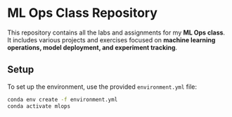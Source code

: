# ML Ops Class Repository

This repository contains all the labs and assignments for my **ML Ops class**. It includes various projects and exercises focused on **machine learning operations, model deployment, and experiment tracking**.

## Setup

To set up the environment, use the provided `environment.yml` file:

```bash
conda env create -f environment.yml
conda activate mlops